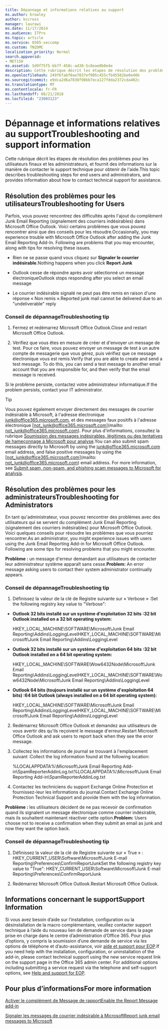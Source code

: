 ```yaml
---
title: Dépannage et informations relatives au support
ms.author: krowley
author: kccross
manager: laurawi
ms.date: 11/17/2014
ms.audience: ITPro
ms.topic: article
ms.service: O365-seccomp
ms.custom: TN2DMC
localization_priority: Normal
search.appverid:
- MET150
ms.assetid: 5d9f75f5-bb7f-458c-ad30-5c8eae0b0e4e
description: Cette rubrique décrit les étapes de résolution des problèmes pour les utilisateurs finaux et les administrateurs, et fournit des informations sur la manière de contacter le support technique pour obtenir de l'aide.
ms.openlocfilehash: 249f6fabf0ae7037ef905c455cfb45582be0e40b
ms.sourcegitcommit: e9dca2d6a7838f98bb7eca127fdda2372cda402c
ms.translationtype: MT
ms.contentlocale: fr-FR
ms.lasthandoff: 08/21/2018
ms.locfileid: "23003123"
---
```

# <a name="troubleshooting-and-support-information"></a><span data-ttu-id="4df11-103">Dépannage et informations relatives au support</span><span class="sxs-lookup"><span data-stu-id="4df11-103">Troubleshooting and support information</span></span>

<span data-ttu-id="4df11-104">Cette rubrique décrit les étapes de résolution des problèmes pour les utilisateurs finaux et les administrateurs, et fournit des informations sur la manière de contacter le support technique pour obtenir de l'aide.</span><span class="sxs-lookup"><span data-stu-id="4df11-104">This topic describes troubleshooting steps for end users and administrators, and provides information about how to contact technical support for assistance.</span></span>
  
## <a name="troubleshooting-for-users"></a><span data-ttu-id="4df11-105">Résolution des problèmes pour les utilisateurs</span><span class="sxs-lookup"><span data-stu-id="4df11-105">Troubleshooting for Users</span></span>

<span data-ttu-id="4df11-p101">Parfois, vous pouvez rencontrez des difficultés après l'ajout du complément Junk Email Reporting (signalement des courriers indésirables) dans Microsoft Office Outlook. Voici certains problèmes que vous pouvez rencontrer ainsi que des conseils pour les résoudre.</span><span class="sxs-lookup"><span data-stu-id="4df11-p101">Occasionally, you may experience trouble with Microsoft Office Outlook after adding the Junk Email Reporting Add-In. Following are problems that you may encounter, along with tips for resolving these issues.</span></span> 
  
- <span data-ttu-id="4df11-108">Rien ne se passe quand vous cliquez sur **Signaler le courrier indésirable**.</span><span class="sxs-lookup"><span data-stu-id="4df11-108">Nothing happens when you click **Report Junk**</span></span>
    
- <span data-ttu-id="4df11-109">Outlook cesse de répondre après avoir sélectionné un message électronique</span><span class="sxs-lookup"><span data-stu-id="4df11-109">Outlook stops responding after you select an email message</span></span>
    
- <span data-ttu-id="4df11-110">Le courrier indésirable signalé ne peut pas être remis en raison d'une réponse « Non remis ».</span><span class="sxs-lookup"><span data-stu-id="4df11-110">Reported junk mail cannot be delivered due to an "undeliverable" reply</span></span>
    
### <a name="troubleshooting-tip"></a><span data-ttu-id="4df11-111">Conseil de dépannage</span><span class="sxs-lookup"><span data-stu-id="4df11-111">Troubleshooting tip</span></span>

1. <span data-ttu-id="4df11-112">Fermez et redémarrez Microsoft Office Outlook.</span><span class="sxs-lookup"><span data-stu-id="4df11-112">Close and restart Microsoft Office Outlook.</span></span>
    
2. <span data-ttu-id="4df11-p102">Vérifiez que vous êtes en mesure de créer et d'envoyer un message de test. Pour ce faire, vous pouvez envoyer un message de test à un autre compte de messagerie que vous gérez, puis vérifiez que ce message électronique vous est remis.</span><span class="sxs-lookup"><span data-stu-id="4df11-p102">Verify that you are able to create and send a test message. To do this, you can send a test message to another email account that you are responsible for, and then verify that the email message is received.</span></span>
    
<span data-ttu-id="4df11-115">Si le problème persiste, contactez votre administrateur informatique.</span><span class="sxs-lookup"><span data-stu-id="4df11-115">If the problem persists, contact your IT administrator.</span></span>
  
> [!TIP]
> <span data-ttu-id="4df11-p103">Vous pouvez également envoyer directement des messages de courrier indésirable à Microsoft, à l'adresse électronique [junk@office365.microsoft.com](mailto:junk@office365.microsoft.com), et des messages faux positifs à l'adresse électronique [not_junk@office365.microsoft.com](mailto: not_junk@office365.microsoft.com). Pour plus d'informations, consultez la rubrique [Soumission des messages indésirables, légitimes ou des tentatives de hameçonnage à Microsoft pour analyse](submit-spam-non-spam-and-phishing-scam-messages-to-microsoft-for-analysis.md).</span><span class="sxs-lookup"><span data-stu-id="4df11-p103">You can also submit spam messages directly to Microsoft by using the [junk@office365.microsoft.com](mailto:junk@office365.microsoft.com) email address, and false positive messages by using the [not_junk@office365.microsoft.com](mailto: not_junk@office365.microsoft.com) email address. For more information, see [Submit spam, non-spam, and phishing scam messages to Microsoft for analysis](submit-spam-non-spam-and-phishing-scam-messages-to-microsoft-for-analysis.md).</span></span> 
  
## <a name="troubleshooting-for-administrators"></a><span data-ttu-id="4df11-118">Résolution des problèmes pour les administrateurs</span><span class="sxs-lookup"><span data-stu-id="4df11-118">Troubleshooting for Administrators</span></span>

<span data-ttu-id="4df11-p104">En tant qu'administrateur, vous pouvez rencontrer des problèmes avec des utilisateurs qui se servent du complément Junk Email Reporting (signalement des courriers indésirables) pour Microsoft Office Outlook. Voici quelques conseils pour résoudre les problèmes que vous pourriez rencontrer.</span><span class="sxs-lookup"><span data-stu-id="4df11-p104">As an administrator, you might experience issues with users using the Junk Email Reporting Add-in for Microsoft Office Outlook. Following are some tips for resolving problems that you might encounter.</span></span> 
  
 <span data-ttu-id="4df11-121">**Problème :** un message d'erreur demandant aux utilisateurs de contacter leur administrateur système apparaît sans cesse.</span><span class="sxs-lookup"><span data-stu-id="4df11-121">**Problem:** An error message asking users to contact their system administrator continually appears.</span></span> 
  
### <a name="troubleshooting-tip"></a><span data-ttu-id="4df11-122">Conseil de dépannage</span><span class="sxs-lookup"><span data-stu-id="4df11-122">Troubleshooting tip</span></span>

1. <span data-ttu-id="4df11-123">Définissez la valeur de la clé de Registre suivante sur « Verbose » :</span><span class="sxs-lookup"><span data-stu-id="4df11-123">Set the following registry key value to "Verbose":</span></span>
    
  - <span data-ttu-id="4df11-124">**Outlook 32 bits installé sur un système d'exploitation 32 bits :**</span><span class="sxs-lookup"><span data-stu-id="4df11-124">**32 bit Outlook installed on a 32 bit operating system:**</span></span>
    
    <span data-ttu-id="4df11-125">HKEY_LOCAL_MACHINE\SOFTWARE\Microsoft\Junk Email Reporting\Addins\LoggingLevel</span><span class="sxs-lookup"><span data-stu-id="4df11-125">HKEY_LOCAL_MACHINE\SOFTWARE\Microsoft\Junk Email Reporting\Addins\LoggingLevel</span></span>
    
  - <span data-ttu-id="4df11-126">**Outlook 32 bits installé sur un système d'exploitation 64 bits :**</span><span class="sxs-lookup"><span data-stu-id="4df11-126">**32 bit Outlook installed on a 64 bit operating system:**</span></span>
    
    <span data-ttu-id="4df11-127">HKEY_LOCAL_MACHINE\SOFTWARE\Wow6432Node\Microsoft\Junk Email Reporting\Addins\LoggingLevel</span><span class="sxs-lookup"><span data-stu-id="4df11-127">HKEY_LOCAL_MACHINE\SOFTWARE\Wow6432Node\Microsoft\Junk Email Reporting\Addins\LoggingLevel</span></span>
    
  - <span data-ttu-id="4df11-128">**Outlook 64 bits (toujours installé sur un système d'exploitation 64 bits) :**</span><span class="sxs-lookup"><span data-stu-id="4df11-128">**64 bit Outlook (always installed on a 64 bit operating system):**</span></span>
    
    <span data-ttu-id="4df11-129">HKEY_LOCAL_MACHINE\SOFTWARE\Microsoft\Junk Email Reporting\Addins\LoggingLevel</span><span class="sxs-lookup"><span data-stu-id="4df11-129">HKEY_LOCAL_MACHINE\SOFTWARE\Microsoft\Junk Email Reporting\Addins\LoggingLevel</span></span>
    
2. <span data-ttu-id="4df11-130">Redémarrez Microsoft Office Outlook et demandez aux utilisateurs de vous avertir dès qu'ils reçoivent le message d'erreur.</span><span class="sxs-lookup"><span data-stu-id="4df11-130">Restart Microsoft Office Outlook and ask users to report back when they see the error message.</span></span>
    
3. <span data-ttu-id="4df11-131">Collectez les informations de journal se trouvant à l'emplacement suivant :</span><span class="sxs-lookup"><span data-stu-id="4df11-131">Collect the log information found at the following location:</span></span> 
    
    <span data-ttu-id="4df11-132">%LOCALAPPDATA%\Microsoft\Junk Email Reporting Add-in\SpamReporterAddinLog.txt</span><span class="sxs-lookup"><span data-stu-id="4df11-132">%LOCALAPPDATA%\Microsoft\Junk Email Reporting Add-in\SpamReporterAddinLog.txt</span></span>
    
4. <span data-ttu-id="4df11-133">Contactez les techniciens du support Exchange Online Protection et fournissez-leur les informations du journal.</span><span class="sxs-lookup"><span data-stu-id="4df11-133">Contact Exchange Online Protection Technical Support and provide them with the log information.</span></span> 
    
 <span data-ttu-id="4df11-134">**Problème :** les utilisateurs décident de ne pas recevoir de confirmation quand ils signalent un message électronique comme courrier indésirable, mais ils souhaitent maintenant réactiver cette option.</span><span class="sxs-lookup"><span data-stu-id="4df11-134">**Problem:** Users choose not to receive a confirmation when they submit an email as junk and now they want the option back.</span></span> 
  
### <a name="troubleshooting-tip"></a><span data-ttu-id="4df11-135">Conseil de dépannage</span><span class="sxs-lookup"><span data-stu-id="4df11-135">Troubleshooting tip</span></span>

1. <span data-ttu-id="4df11-136">Définissez la valeur de la clé de Registre suivante sur « True » : HKEY_CURRENT_USER\Software\Microsoft\Junk E-mail Reporting\Preferences\ConfirmReportJunk</span><span class="sxs-lookup"><span data-stu-id="4df11-136">Set the following registry key value to "True": HKEY_CURRENT_USER\Software\Microsoft\Junk E-mail Reporting\Preferences\ConfirmReportJunk</span></span>
    
2. <span data-ttu-id="4df11-137">Redémarrez Microsoft Office Outlook.</span><span class="sxs-lookup"><span data-stu-id="4df11-137">Restart Microsoft Office Outlook.</span></span>
    
## <a name="support-information"></a><span data-ttu-id="4df11-138">Informations concernant le support</span><span class="sxs-lookup"><span data-stu-id="4df11-138">Support Information</span></span>

<span data-ttu-id="4df11-p105">Si vous avez besoin d’aide sur l’installation, configuration ou la désinstallation de la macro complémentaire, veuillez contacter support technique à l’aide du nouveau lien de demande de service dans la page prise en charge dans le centre d’administration d’Office 365. Pour plus d’options, y compris la soumission d’une demande de service via les options de téléphone et d’auto-assistance, voir [aide et support pour EOP](eop/help-and-support-for-eop.md).</span><span class="sxs-lookup"><span data-stu-id="4df11-p105">If you need help with the installation, configuration, or uninstallation of the add-in, please contact technical support using the new service request link on the support page in the Office 365 admin center. For additional options including submitting a service request via the telephone and self-support options, see [Help and support for EOP](eop/help-and-support-for-eop.md).</span></span>
  
## <a name="for-more-information"></a><span data-ttu-id="4df11-141">Pour plus d’informations</span><span class="sxs-lookup"><span data-stu-id="4df11-141">For more information</span></span>

[<span data-ttu-id="4df11-142">Activer le complément de Message de rapport</span><span class="sxs-lookup"><span data-stu-id="4df11-142">Enable the Report Message add-in</span></span>](https://support.office.com/article/4250c4bc-6102-420b-9e0a-a95064837676)
  
[<span data-ttu-id="4df11-143">Signaler les messages de courrier indésirable à Microsoft</span><span class="sxs-lookup"><span data-stu-id="4df11-143">Report junk email messages to Microsoft</span></span>](report-junk-email-messages-to-microsoft.md)
  

